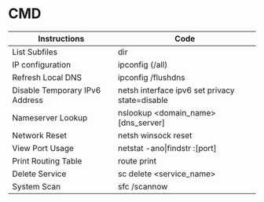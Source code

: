# CMD

| Instructions                   | Code                                           |
|--------------------------------|------------------------------------------------|
| List Subfiles                  | dir                                            |
| IP configuration               | ipconfig (/all)                                |
| Refresh Local DNS              | ipconfig /flushdns                             |
| Disable Temporary IPv6 Address | netsh interface ipv6 set privacy state=disable |
| Nameserver Lookup              | nslookup <domain_name> [dns_server]            |
| Network Reset                  | netsh winsock reset                            |
| View Port Usage                | netstat -ano\|findstr :[port]                  |
| Print Routing Table            | route print                                    |
| Delete Service                 | sc delete <service_name>                       |
| System Scan                    | sfc /scannow                                   |
